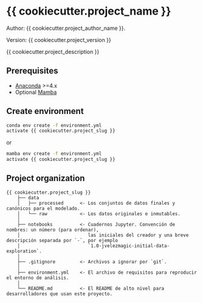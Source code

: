 # {{ cookiecutter.project_name }} 

Author: {{ cookiecutter.project_author_name }}.

Version: {{ cookiecutter.project_version }}

{{ cookiecutter.project_description }}

## Prerequisites

- [Anaconda](https://www.anaconda.com/download/) >=4.x
- Optional [Mamba](https://mamba.readthedocs.io/en/latest/)

## Create environment

```bash
conda env create -f environment.yml
activate {{ cookiecutter.project_slug }}
```

or 

```bash
mamba env create -f environment.yml
activate {{ cookiecutter.project_slug }}
```

## Project organization

    {{ cookiecutter.project_slug }}
        ├── data
        │   ├── processed      <- Los conjuntos de datos finales y canónicos para el modelado.
        │   └── raw            <- Los datos originales e inmutables.
        │
        ├── notebooks          <- Cuadernos Jupyter. Convención de nombres: un número (para ordenar),
        │                         las iniciales del creador y una breve descripción separada por `-`, por ejemplo
        │                         `1.0-jvelezmagic-initial-data-exploration`.
        │
        ├── .gitignore         <- Archivos a ignorar por `git`.
        │
        ├── environment.yml    <- El archivo de requisitos para reproducir el entorno de análisis.
        │
        └── README.md          <- El README de alto nivel para desarrolladores que usan este proyecto.